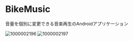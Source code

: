 # BikeMusic
音量を個別に変更できる音楽再生のAndroidアプリケーション

![1000002196](https://github.com/user-attachments/assets/08bb11bb-d571-41a4-84ac-2fbc0b4ad8e1)
![1000002197](https://github.com/user-attachments/assets/1ba102b4-45bb-4a41-a5d7-7f308dd8a556)
